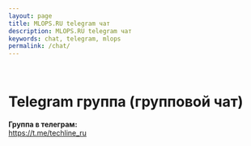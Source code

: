 ```yaml
---
layout: page
title: MLOPS.RU telegram чат
description: MLOPS.RU telegram чат
keywords: chat, telegram, mlops
permalink: /chat/
---
```


<br/>

# Telegram группа (групповой чат)

**Группа в телеграм:**  
https://t.me/techline_ru
